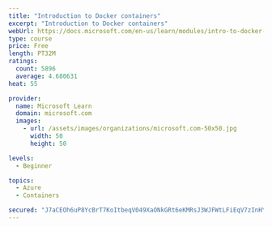 ```yaml
---
title: "Introduction to Docker containers"
excerpt: "Introduction to Docker containers"
webUrl: https://docs.microsoft.com/en-us/learn/modules/intro-to-docker-containers/
type: course
price: Free
length: PT32M
ratings:
  count: 5896
  average: 4.680631
heat: 55

provider:
  name: Microsoft Learn
  domain: microsoft.com
  images:
    - url: /assets/images/organizations/microsoft.com-50x50.jpg
      width: 50
      height: 50

levels:
  - Beginner

topics:
  - Azure
  - Containers

secured: "J7aCEOh6uP8YcBrT7KoItbeqV049XaONkGRt6eKMRsJ3WJFWtLFiEqV7zInHY1HgeS8wWakQPNfBpg7E0OnH5NNSfy/ybF6CSEaSu6ycvE5XqAmcoq5VZ//Bmq2FrVfkRFJXmfuCh128Klxcdlt7iI3mgblY+/jORS65OmjWZp3AaO3nnkpkFXmCGnJ0rz1AUohBTVCaDCmldXREbxSr9hehTIMunbIiBJLc43lqfQgFt+FPrEcjrbtlMbPx5mQqi4pSlt0IKZOcmyDvON4KzDQx5Q1cWh5ntfaTRUnTaxD5+KRztYPoIoXpUby7f7KlxQkp551cwmjv7/hHmEg6K3RqEN6eTx7klnO2VSWcXFBokR9psNNDxm/Kp+r4uwZpva5j6dOUmdwn0cPw2y9b/NKLg2xzkmKALqYFeGYGCOM=;86n2LuxIgY9vbYzEqUnbDQ=="
---
```


